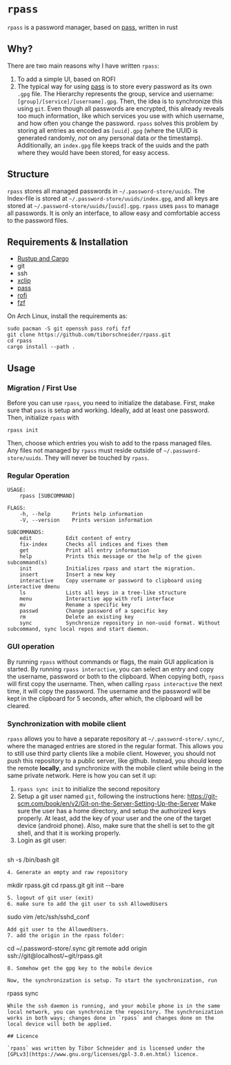 # `rpass`

`rpass` is a password manager, based on [pass](https://www.passwordstore.org/), written in rust

## Why?

There are two main reasons why I have written `rpass`:

1. To add a simple UI, based on ROFI
2. The typical way for using [pass](https://www.passwordstore.org/) is to store every password as its own `.gpg` file. The Hierarchy represents the group, service and username: `[group]/[service]/[username].gpg`. Then, the idea is to synchronize this using `git`. Even though all passwords are encrypted, this already reveals too much information, like which services you use with which username, and how often you change the password. `rpass` solves this problem by storing all entries as encoded as `[uuid].gpg` (where the UUID is generated randomly, *not* on any personal data or the timestamp). Additionally, an `index.gpg` file keeps track of the uuids and the path where they would have been stored, for easy access.

## Structure

`rpass` stores all managed passwords in `~/.password-store/uuids`. The Index-file is stored at `~/.password-store/uuids/index.gpg`, and all keys are stored at `~/.password-store/uuids/[uuid].gpg`. `rpass` uses `pass` to manage all passwords. It is only an interface, to allow easy and comfortable access to the password files.

## Requirements & Installation

- [Rustup and Cargo](https://rustup.rs/)
- git
- ssh
- [xclip](https://github.com/astrand/xclip)
- [pass](https://www.passwordstore.org/)
- [rofi](https://github.com/davatorium/rofi)
- [fzf](https://github.com/junegunn/fzf)

On Arch Linux, install the requirements as:

```
sudo pacman -S git openssh pass rofi fzf
git clone https://github.com/tiborschneider/rpass.git
cd rpass
cargo install --path .
```

## Usage

### Migration / First Use

Before you can use `rpass`, you need to initialize the database. First, make sure that `pass` is setup and working. Ideally, add at least one password. Then, initialize `rpass` with 
```
rpass init
```
Then, choose which entries you wish to add to the rpass managed files. Any files not managed by `rpass` must reside outside of `~/.password-store/uuids`. They will never be touched by `rpass`.

### Regular Operation

```
USAGE:
    rpass [SUBCOMMAND]

FLAGS:
    -h, --help       Prints help information
    -V, --version    Prints version information

SUBCOMMANDS:
    edit           Edit content of entry
    fix-index      Checks all indices and fixes them
    get            Print all entry information
    help           Prints this message or the help of the given subcommand(s)
    init           Initializes rpass and start the migration.
    insert         Insert a new key
    interactive    Copy username or password to clipboard using interactive dmenu
    ls             Lists all keys in a tree-like structure
    menu           Interactive app with rofi interface
    mv             Rename a specific key
    passwd         Change password of a specific key
    rm             Delete an existing key
    sync           Synchronize repository in non-uuid format. Without subcommand, sync local repos and start daemon.
```

### GUI operation

By running `rpass` without commands or flags, the main GUI application is started. By running `rpass interactive`, you can select an entry and copy the username, password or both to the clipboard. When copying both, `rpass` will first copy the username. Then, when calling `rpass interactive` the next time, it will copy the password. The username and the password will be kept in the clipboard for 5 seconds, after which, the clipboard will be cleared.

### Synchronization with mobile client

`rpass` allows you to have a separate repository at `~/.password-store/.sync/`, where the managed entries are stored in the regular format. This allows you to still use third party clients like a mobile client. However, you should not push this repository to a public server, like github. Instead, you should keep the remote **locally**, and synchronize with the mobile client while being in the same private network. Here is how you can set it up:

1. `rpass sync init` to initialize the second repository
2. Setup a git user named `git`, following the instructions here:
   https://git-scm.com/book/en/v2/Git-on-the-Server-Setting-Up-the-Server
   Make sure the user has a home directory, and setup the authorized keys properly. At least, add the key of your user and the one of the target device (android phone). Also, make sure that the shell is set to the git shell, and that it is working properly.
3. Login as git user:
   ```
sh -s /bin/bash git
   ```
4. Generate an empty and raw repository
   ```
mkdir rpass.git
cd rpass.git
git init --bare
   ```
5. logout of git user (exit)
6. make sure to add the git user to ssh AllowedUsers
   ```
sudo vim /etc/ssh/sshd_conf
   ```
   Add git user to the AllowedUsers.
7. add the origin in the rpass folder:
   ```
cd ~/.password-store/.sync
git remote add origin ssh://git@localhost/~git/rpass.git
   ```
8. Somehow get the gpg key to the mobile device

Now, the synchronization is setup. To start the synchronization, run
```
rpass sync
```
While the ssh daemon is running, and your mobile phone is in the same local network, you can synchronize the repository. The synchronization works in both ways; changes done in `rpass` and changes done on the local device will both be applied.

## Licence

`rpass` was written by Tibor Schneider and is licensed under the [GPLv3](https://www.gnu.org/licenses/gpl-3.0.en.html) licence.
